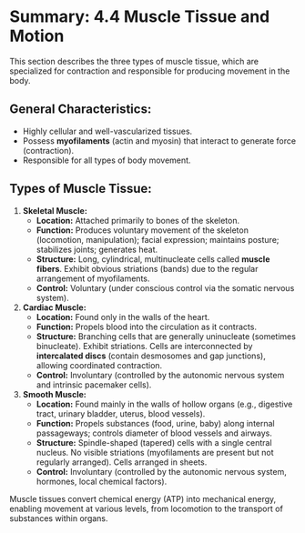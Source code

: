 # Summary: 4.4 Muscle Tissue and Motion

This section describes the three types of muscle tissue, which are specialized for contraction and responsible for producing movement in the body.

## General Characteristics:

*   Highly cellular and well-vascularized tissues.
*   Possess **myofilaments** (actin and myosin) that interact to generate force (contraction).
*   Responsible for all types of body movement.

## Types of Muscle Tissue:

1.  **Skeletal Muscle:**
    *   **Location:** Attached primarily to bones of the skeleton.
    *   **Function:** Produces voluntary movement of the skeleton (locomotion, manipulation); facial expression; maintains posture; stabilizes joints; generates heat.
    *   **Structure:** Long, cylindrical, multinucleate cells called **muscle fibers**. Exhibit obvious striations (bands) due to the regular arrangement of myofilaments.
    *   **Control:** Voluntary (under conscious control via the somatic nervous system).
2.  **Cardiac Muscle:**
    *   **Location:** Found only in the walls of the heart.
    *   **Function:** Propels blood into the circulation as it contracts.
    *   **Structure:** Branching cells that are generally uninucleate (sometimes binucleate). Exhibit striations. Cells are interconnected by **intercalated discs** (contain desmosomes and gap junctions), allowing coordinated contraction.
    *   **Control:** Involuntary (controlled by the autonomic nervous system and intrinsic pacemaker cells).
3.  **Smooth Muscle:**
    *   **Location:** Found mainly in the walls of hollow organs (e.g., digestive tract, urinary bladder, uterus, blood vessels).
    *   **Function:** Propels substances (food, urine, baby) along internal passageways; controls diameter of blood vessels and airways.
    *   **Structure:** Spindle-shaped (tapered) cells with a single central nucleus. No visible striations (myofilaments are present but not regularly arranged). Cells arranged in sheets.
    *   **Control:** Involuntary (controlled by the autonomic nervous system, hormones, local chemical factors).

Muscle tissues convert chemical energy (ATP) into mechanical energy, enabling movement at various levels, from locomotion to the transport of substances within organs.
